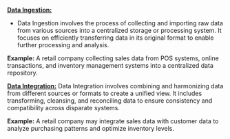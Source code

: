 <ins>**Data Ingestion:**</ins>
* Data Ingestion involves the process of collecting and importing raw data from various sources into a centralized storage or processing system. It focuses on efficiently transferring data in its original format to enable further processing and analysis.

**Example:**
A retail company collecting sales data from POS systems, online transactions, and inventory management systems into a centralized data repository.

<ins>**Data Integration:**</ins> 
Data Integration involves combining and harmonizing data from different sources or formats to create a unified view. It includes transforming, cleansing, and reconciling data to ensure consistency and compatibility across disparate systems.

**Example:**
A retail company may integrate sales data with customer data to analyze purchasing patterns and optimize inventory levels.
